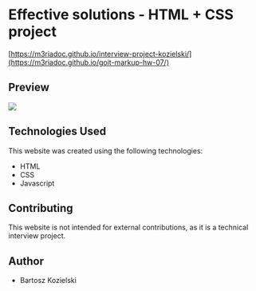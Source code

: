# Effective solutions - HTML + CSS project

 [https://m3riadoc.github.io/interview-project-kozielski/](https://m3riadoc.github.io/goit-markup-hw-07/)


## Preview 


<img src="https://github.com/m3riadoc/goit-markup-hw-07/assets/129390881/017746e6-4c38-4d43-9f9e-9f32fd327616">



## Technologies Used

This website was created using the following technologies:

- HTML
- CSS
- Javascript



## Contributing
This website is not intended for external contributions, as it is a technical interview project. 

## Author
- Bartosz Kozielski 

